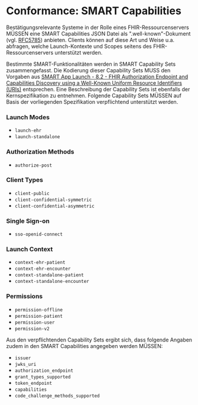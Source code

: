 # Conformance: SMART Capabilities

Bestätigungsrelevante Systeme in der Rolle eines FHIR-Ressourcenservers MÜSSEN eine SMART Capabilities JSON Datei als ".well-known"-Dokument (vgl. [RFC5785](https://datatracker.ietf.org/doc/html/rfc5785)) anbieten. Clients können auf diese Art und Weise u.a. abfragen, welche Launch-Kontexte und Scopes seitens des FHIR-Ressourcenservers unterstützt werden.

Bestimmte SMART-Funktionalitäten werden in SMART Capability Sets zusammengefasst. Die Kodierung dieser Capability Sets MUSS den Vorgaben aus [SMART App Launch - 8.2 - FHIR Authorization Endpoint and Capabilities Discovery using a Well-Known Uniform Resource Identifiers (URIs)](https://hl7.org/fhir/smart-app-launch/STU2/conformance.html#using-well-known) entsprechen. Eine Beschreibung der Capability Sets ist ebenfalls der Kernspezifikation zu entnehmen. Folgende Capability Sets MÜSSEN auf Basis der vorliegenden Spezifikation verpflichtend unterstützt werden.

### Launch Modes

* ```launch-ehr```
* ```launch-standalone```

### Authorization Methods

* ```authorize-post```

### Client Types
   
* ```client-public```
* ```client-confidential-symmetric```
* ```client-confidential-asymmetric```

### Single Sign-on

* ```sso-openid-connect```

### Launch Context
    
* ```context-ehr-patient```
* ```context-ehr-encounter```
* ```context-standalone-patient```
* ```context-standalone-encounter```

### Permissions
    
* ```permission-offline```
* ```permission-patient```
* ```permission-user```
* ```permission-v2```

Aus den verpflichtenden Capability Sets ergibt sich, dass folgende Angaben zudem in den SMART Capabilities angegeben werden MÜSSEN:

* ```issuer```
* ```jwks_uri```
* ```authorization_endpoint```
* ```grant_types_supported```
* ```token_endpoint```
* ```capabilities```
* ```code_challenge_methods_supported```